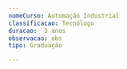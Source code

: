 ```yaml
---
nomeCurso: Automação Industrial 
classificacao: Tecnólogo 
duracao:  3 anos 
observacao: obs
tipo: Graduação 

---
```


